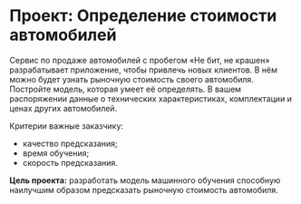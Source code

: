 # Проект: Определение стоимости автомобилей
Сервис по продаже автомобилей с пробегом «Не бит, не крашен» разрабатывает приложение, чтобы привлечь новых клиентов. В нём можно будет узнать рыночную стоимость своего автомобиля. 
Постройте модель, которая умеет её определять. В вашем распоряжении данные о технических характеристиках, комплектации и ценах других автомобилей.

Критерии важные заказчику:

- качество предсказания;
- время обучения;
- скорость предсказания.

**Цель проекта:** разработать модель машинного обучения способную наилучшим образом предсказать рыночную стоимость автомобиля.
